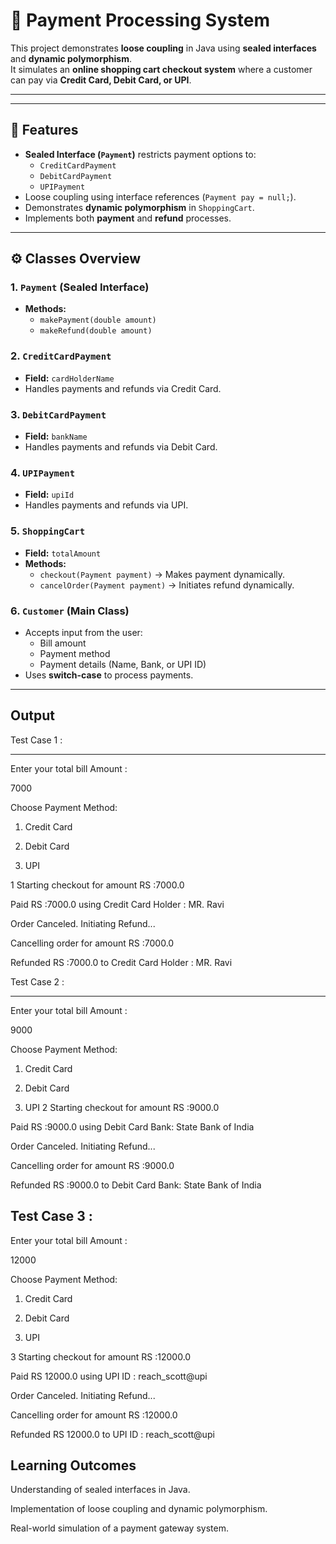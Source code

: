# 🛒 Payment Processing System

This project demonstrates **loose coupling** in Java using **sealed interfaces** and **dynamic polymorphism**.  
It simulates an **online shopping cart checkout system** where a customer can pay via **Credit Card, Debit Card, or UPI**.

---

---

## 🚀 Features
- **Sealed Interface (`Payment`)** restricts payment options to:
  - `CreditCardPayment`
  - `DebitCardPayment`
  - `UPIPayment`
- Loose coupling using interface references (`Payment pay = null;`).
- Demonstrates **dynamic polymorphism** in `ShoppingCart`.
- Implements both **payment** and **refund** processes.

---

## ⚙️ Classes Overview

### 1. `Payment` (Sealed Interface)
- **Methods:**
  - `makePayment(double amount)`
  - `makeRefund(double amount)`

### 2. `CreditCardPayment`
- **Field:** `cardHolderName`  
- Handles payments and refunds via Credit Card.

### 3. `DebitCardPayment`
- **Field:** `bankName`  
- Handles payments and refunds via Debit Card.

### 4. `UPIPayment`
- **Field:** `upiId`  
- Handles payments and refunds via UPI.

### 5. `ShoppingCart`
- **Field:** `totalAmount`  
- **Methods:**
  - `checkout(Payment payment)` → Makes payment dynamically.
  - `cancelOrder(Payment payment)` → Initiates refund dynamically.

### 6. `Customer` (Main Class)
- Accepts input from the user:
  - Bill amount
  - Payment method
  - Payment details (Name, Bank, or UPI ID)
- Uses **switch-case** to process payments.

---

## Output

Test Case 1 :

-------------

Enter your total bill Amount :

7000

Choose Payment Method:

1. Credit Card
   
2. Debit Card
 
3. UPI
 
1
Starting checkout for amount RS :7000.0

Paid RS :7000.0 using Credit Card Holder : MR. Ravi


Order Canceled. Initiating Refund...

Cancelling order for amount RS :7000.0

Refunded RS :7000.0 to Credit Card Holder : MR. Ravi


Test Case 2 :

-------------

Enter your total bill Amount :

9000

Choose Payment Method:

1. Credit Card
   
2. Debit Card
   
3. UPI
2
Starting checkout for amount RS :9000.0

Paid RS :9000.0 using Debit Card Bank: State Bank of India


Order Canceled. Initiating Refund...

Cancelling order for amount RS :9000.0

Refunded RS :9000.0 to Debit Card Bank: State Bank of India


Test Case 3 :
-------------
Enter your total bill Amount :

12000

Choose Payment Method:

1. Credit Card
   
2. Debit Card
   
3. UPI
   
3
Starting checkout for amount RS :12000.0

Paid RS 12000.0 using UPI ID : reach_scott@upi


Order Canceled. Initiating Refund...

Cancelling order for amount RS :12000.0

Refunded RS 12000.0 to UPI ID : reach_scott@upi

## Learning Outcomes

Understanding of sealed interfaces in Java.

Implementation of loose coupling and dynamic polymorphism.

Real-world simulation of a payment gateway system.
